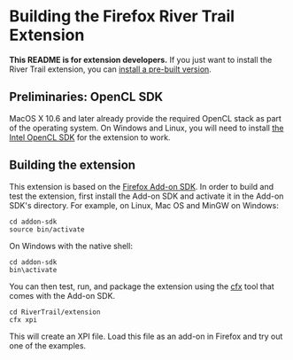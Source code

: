 Building the Firefox River Trail Extension
==========================================

**This README is for extension developers.**  If you just want to install the River Trail extension, you can [install a pre-built version](https://github.com/IntelLabs/RiverTrail/releases).

Preliminaries: OpenCL SDK
-------------------------

MacOS X 10.6 and later already provide the required OpenCL stack as part of the operating system. On Windows and Linux, you will need to install [the Intel OpenCL SDK] for the extension to work.

[the Intel OpenCL SDK]: https://software.intel.com/en-us/intel-opencl

Building the extension
----------------------

This extension is based on the [Firefox Add-on SDK](https://developer.mozilla.org/en-US/Add-ons/SDK).  In order to build and test the extension, first install the Add-on SDK and activate it in the Add-on SDK's directory. For example, on Linux, Mac OS and MinGW on Windows:
```
cd addon-sdk
source bin/activate
```
On Windows with the native shell:
```
cd addon-sdk
bin\activate
```
You can then test, run, and package the extension using the [cfx](https://developer.mozilla.org/en-US/Add-ons/SDK/Tools/cfx) tool that comes with the Add-on SDK.
```
cd RiverTrail/extension
cfx xpi
```
This will create an XPI file. Load this file as an add-on in Firefox and try out one of the examples.
